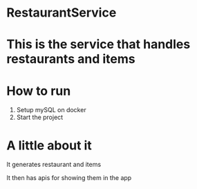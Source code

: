 # RestaurantService
# This is the service that handles restaurants and items

# How to run
1. Setup mySQL on docker
2. Start the project


# A little about it
It generates restaurant and items

It then has apis for showing them in the app 
